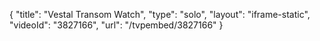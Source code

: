 {
    "title": "Vestal Transom Watch",
    "type": "solo",
    "layout": "iframe-static",
    "videoId": "3827166",
    "url": "\/tvpembed\/3827166"
}